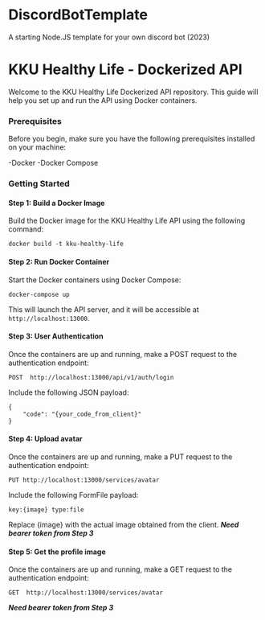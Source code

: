 # DiscordBotTemplate
A starting Node.JS template for your own discord bot (2023)




# KKU Healthy Life - Dockerized API 
Welcome to the KKU Healthy Life Dockerized API repository. This guide will help you set up and run the API using Docker containers.

### Prerequisites
Before you begin, make sure you have the following prerequisites installed on your machine:

-Docker 
-Docker Compose

### Getting Started 
#### Step 1: Build a Docker Image
Build the Docker image for the KKU Healthy Life API using the following command:
```
docker build -t kku-healthy-life
```
#### Step 2: Run Docker Container 
Start the Docker containers using Docker Compose:
```
docker-compose up
```

This will launch the API server, and it will be accessible at `http://localhost:13000`.

#### Step 3: User Authentication 
Once the containers are up and running, make a POST request to the authentication endpoint:
``` 
POST  http://localhost:13000/api/v1/auth/login
```

Include the following JSON payload:
```
{
	"code": "{your_code_from_client}"
}
```


#### Step 4: Upload avatar
Once the containers are up and running, make a PUT request to the authentication endpoint: 
```
PUT http://localhost:13000/services/avatar 
```
Include the following FormFile payload:
```
key:{image} type:file
```
Replace {image} with the actual image obtained from the client. 
***Need bearer token from Step 3***

#### Step 5: Get the profile image
Once the containers are up and running, make a GET request to the authentication endpoint: 
```
GET  http://localhost:13000/services/avatar 
```
***Need bearer token from Step 3***
